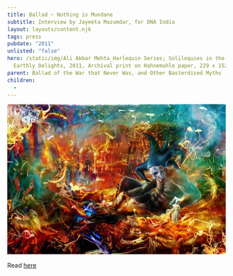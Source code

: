```yaml
---
title: Ballad ~ Nothing is Mundane
subtitle: Interview by Jayeeta Mazumdar, for DNA India
layout: layouts/content.njk
tags: press
pubdate: "2011"
unlisted: "false"
hero: /static/img/Ali Akbar Mehta_Harlequin Series; Soliloquies in the Garden of
  Earthly Delights, 2011, Archival print on Hahnemuhle paper, 229 x 152 cm.jpg
parent: Ballad of the War that Never Was, and Other Basterdised Myths
children:
  -
---
```

![](/static/img-d/Ali%20Akbar%20Mehta_Harlequin%20Series;%20Soliloquies%20in%20the%20Garden%20of%20Earthly%20Delights,%202011,%20Archival%20print%20on%20Hahnemuhle%20paper,%20229%20x%20152%20cm.jpg)

Read [here](https://www.dnaindia.com/lifestyle/report-nothing-is-mundane-artist-ali-akbar-mehta-1589362?fbclid=IwAR1Vm3gz-7aevExVTjPriba0w0AcKOKInMnAhabUAx2hCz37oU3w1_ydMno)
